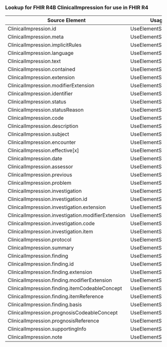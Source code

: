 ### Lookup for FHIR R4B ClinicalImpression for use in FHIR R4

| Source Element | Usage | Target |
| -------------- | ----- | ------ |
| ClinicalImpression.id | UseElementSameName | ClinicalImpression.id |
| ClinicalImpression.meta | UseElementSameName | ClinicalImpression.meta |
| ClinicalImpression.implicitRules | UseElementSameName | ClinicalImpression.implicitRules |
| ClinicalImpression.language | UseElementSameName | ClinicalImpression.language |
| ClinicalImpression.text | UseElementSameName | ClinicalImpression.text |
| ClinicalImpression.contained | UseElementSameName | ClinicalImpression.contained |
| ClinicalImpression.extension | UseElementSameName | ClinicalImpression.extension |
| ClinicalImpression.modifierExtension | UseElementSameName | ClinicalImpression.modifierExtension |
| ClinicalImpression.identifier | UseElementSameName | ClinicalImpression.identifier |
| ClinicalImpression.status | UseElementSameName | ClinicalImpression.status |
| ClinicalImpression.statusReason | UseElementSameName | ClinicalImpression.statusReason |
| ClinicalImpression.code | UseElementSameName | ClinicalImpression.code |
| ClinicalImpression.description | UseElementSameName | ClinicalImpression.description |
| ClinicalImpression.subject | UseElementSameName | ClinicalImpression.subject |
| ClinicalImpression.encounter | UseElementSameName | ClinicalImpression.encounter |
| ClinicalImpression.effective[x] | UseElementSameName | ClinicalImpression.effective[x] |
| ClinicalImpression.date | UseElementSameName | ClinicalImpression.date |
| ClinicalImpression.assessor | UseElementSameName | ClinicalImpression.assessor |
| ClinicalImpression.previous | UseElementSameName | ClinicalImpression.previous |
| ClinicalImpression.problem | UseElementSameName | ClinicalImpression.problem |
| ClinicalImpression.investigation | UseElementSameName | ClinicalImpression.investigation |
| ClinicalImpression.investigation.id | UseElementSameName | ClinicalImpression.investigation.id |
| ClinicalImpression.investigation.extension | UseElementSameName | ClinicalImpression.investigation.extension |
| ClinicalImpression.investigation.modifierExtension | UseElementSameName | ClinicalImpression.investigation.modifierExtension |
| ClinicalImpression.investigation.code | UseElementSameName | ClinicalImpression.investigation.code |
| ClinicalImpression.investigation.item | UseElementSameName | ClinicalImpression.investigation.item |
| ClinicalImpression.protocol | UseElementSameName | ClinicalImpression.protocol |
| ClinicalImpression.summary | UseElementSameName | ClinicalImpression.summary |
| ClinicalImpression.finding | UseElementSameName | ClinicalImpression.finding |
| ClinicalImpression.finding.id | UseElementSameName | ClinicalImpression.finding.id |
| ClinicalImpression.finding.extension | UseElementSameName | ClinicalImpression.finding.extension |
| ClinicalImpression.finding.modifierExtension | UseElementSameName | ClinicalImpression.finding.modifierExtension |
| ClinicalImpression.finding.itemCodeableConcept | UseElementSameName | ClinicalImpression.finding.itemCodeableConcept |
| ClinicalImpression.finding.itemReference | UseElementSameName | ClinicalImpression.finding.itemReference |
| ClinicalImpression.finding.basis | UseElementSameName | ClinicalImpression.finding.basis |
| ClinicalImpression.prognosisCodeableConcept | UseElementSameName | ClinicalImpression.prognosisCodeableConcept |
| ClinicalImpression.prognosisReference | UseElementSameName | ClinicalImpression.prognosisReference |
| ClinicalImpression.supportingInfo | UseElementSameName | ClinicalImpression.supportingInfo |
| ClinicalImpression.note | UseElementSameName | ClinicalImpression.note |

